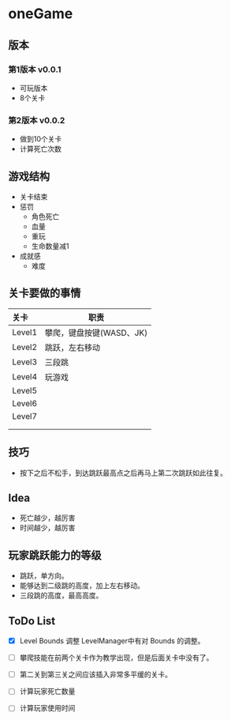 # oneGame



## 版本

### 第1版本 v0.0.1

* 可玩版本
* 8个关卡

### 第2版本 v0.0.2

* 做到10个关卡
* 计算死亡次数



## 游戏结构

* 关卡结束
* 惩罚
  * 角色死亡
  * 血量
  * 重玩
  * 生命数量减1
* 成就感
  * 难度



## 关卡要做的事情

| 关卡   | 职责                     |
| :----- | ------------------------ |
| Level1 | 攀爬，键盘按键(WASD、JK) |
| Level2 | 跳跃，左右移动           |
| Level3 | 三段跳                   |
| Level4 | 玩游戏                   |
| Level5 |                          |
| Level6 |                          |
| Level7 |                          |
|        |                          |
|        |                          |



## 技巧

* 按下之后不松手，到达跳跃最高点之后再马上第二次跳跃如此往复。



## Idea

* 死亡越少，越厉害
* 时间越少，越厉害



## 玩家跳跃能力的等级

* 跳跃，单方向。
* 能够达到二级跳的高度，加上左右移动。
* 三段跳的高度，最高高度。



## ToDo List

- [x] Level Bounds 调整 LevelManager中有对 Bounds 的调整。

- [ ] 攀爬技能在前两个关卡作为教学出现，但是后面关卡中没有了。

- [ ] 第二关到第三关之间应该插入非常多平缓的关卡。

- [ ] 计算玩家死亡数量

- [ ] 计算玩家使用时间

  